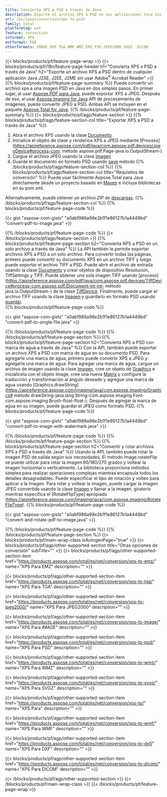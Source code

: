 ```yaml
---
title: Convierta XPS a PSD a través de Java
description: Exporte el archivo XPS a PSD en sus aplicaciones Java sin usar ninguna aplicación de terceros
url: /es/java/conversion/xps-to-psd/
family: total
platformtag: net
feature: conversion
informat: XPS
outformat: PSD
otherformats: IMAGE DXF TGA WMF WMZ EMZ PSD JPEG2000 SVGZ  DICOM
---
```

{{< blocks/products/pf/feature-page-wrap >}}
{{< blocks/products/pf/i18n/feature-page-header h1="Convierta XPS a PSD a través de Java" h2="Exporte un archivo XPS a PSD dentro de cualquier aplicación Java J2SE, J2EE, J2ME sin usar Adobe<sup>&reg;</sup> Acrobat Reader" >}}
{{% blocks/products/pf/feature-page-summary %}}
Puede convertir un archivo xps a una imagen PSD en Java en dos simples pasos. En primer lugar, al usar [Aspose.PDF para Java](https://products.aspose.com/pdf/java/), puede exportar XPS a JPEG. Después de eso, al usar [Aspose.Imaging for Java](https://products.aspose.com/imaging/java/) API de procesamiento de imágenes, puede convertir JPEG a PSD. Ambas API se incluyen en el paquete [Aspose.Total for Java](https://products.aspose.com/total/java/).
{{% /blocks/products/pf/feature-page-summary  %}}
{{< blocks/products/pf/agp/feature-section >}}
{{% blocks/products/pf/agp/feature-section-col title="Exportar XPS a PSD a través de Java" %}}
1. Abra el archivo XPS usando la clase [Documento](https://apireference.aspose.com/pdf/java/com.aspose.pdf/Document)
2. Inicialice el objeto de clase y renderice XPS a JPEG mediante [Process](https://apireference.aspose.com/pdf/java/com.aspose.pdf.devices/JpegDevice#process-com. método aspose.pdf.Page-java.io.OutputStream-)
3. Cargue el archivo JPEG usando la clase [Imagen](https://apireference.aspose.com/imaging/java/com.aspose.imaging/Image)
4. Guarde el documento en formato PSD usando [save](https://apireference.aspose.com/imaging/java/com.aspose.imaging/Image#save-java.lang.String-com.aspose.imaging.ImageOptionsBase-) método
{{% /blocks/products/pf/agp/feature-section-col %}}
{{% blocks/products/pf/agp/feature-section-col title="Requisitos de conversión" %}}
Puede usar fácilmente Aspose.Total para Java directamente desde un proyecto basado en [Maven](https://repository.aspose.com/webapp/#/artifacts/browse/tree/General/repo/com/aspose/aspose-total) e incluya bibliotecas en su pom.xml.

Alternativamente, puede obtener un archivo ZIP de [descargas](https://downloads.aspose.com/total/java).
{{% /blocks/products/pf/agp/feature-section-col %}}
{{% blocks/products/pf/feature-page-code %}}

{{< gist "aspose-com-gists" "a0abf986a98e2b1f1e86127b1a4449bd" "convert-pdf-to-image.java" >}}


{{% /blocks/products/pf/feature-page-code %}}
{{< /blocks/products/pf/agp/feature-section >}}
{{% blocks/products/pf/feature-page-section  h2="Convierta XPS a PSD en un solo archivo a través de Java" %}}
La API también le permite exportar archivos XPS a PSD a un solo archivo. Para convertir todas las páginas, primero puede convertir su documento XPS en un archivo TIFF y luego puede exportar el archivo TIFF a PSD. Puede abrir el archivo de entrada usando la clase [Documento](https://apireference.aspose.com/pdf/java/com.aspose.pdf/Document) y crear objetos de dispositivo Resolución, TiffSettings y TIFF. Puede obtener una sola imagen TIFF usando [proceso](https://apireference.aspose.com/pdf/java/com.aspose.pdf.devices/TiffDevice#process-com.aspose.pdf.IDocument-int-int- método java.io.OutputStream-) de la clase [TiffDevice](https://apireference.aspose.com/pdf/java/com.aspose.pdf.devices/TiffDevice). Finalmente, puede cargar el archivo TIFF usando la clase [Imagen](https://apireference.aspose.com/imaging/java/com.aspose.imaging/Image) y guardarlo en formato PSD usando [guardar](https://apireference.aspose.com/imaging/java/com.aspose.imaging/Image#save-java.lang.String-com.aspose.imaging.ImageOptionsBase-).  
{{% blocks/products/pf/feature-page-code %}}

{{< gist "aspose-com-gists" "a0abf986a98e2b1f1e86127b1a4449bd" "convert-pdf-to-single-file.java" >}}

{{% /blocks/products/pf/feature-page-code  %}}
{{% /blocks/products/pf/feature-page-section %}}
{{% blocks/products/pf/feature-page-section  h2="Convierta XPS a PSD con marca de agua a través de Java" %}}
Con la API, también puede exportar un archivo XPS a PSD con marca de agua en su documento PSD. Para agregarle una marca de agua, primero puede convertir XPS a JPEG y agregarle una marca de agua. Para agregar una marca de agua, cargue un archivo de imagen usando la clase [Imagen](https://apireference.aspose.com/imaging/java/com.aspose.imaging/Image), cree un objeto de [Graphics](https://apireference.aspose.com/imaging/java/com.aspose.imaging/Graphics) e inicialícela con el objeto Image, cree una nueva [Matrix](https://apireference.aspose.com/imaging/java/com.aspose.imaging/Matrix) y configure la traducción y transformación al ángulo deseado y agregue una marca de agua usando [Graphics.drawString](https://apireference.aspose.com/imaging/java/com.aspose.imaging/Graphics# método drawString-java.lang.String-com.aspose.imaging.Font-com.aspose.imaging.Brush-float-float-). Después de agregar la marca de agua en su imagen, puede guardar el JPEG como formato PSD. 
{{% blocks/products/pf/feature-page-code %}}

{{< gist "aspose-com-gists" "a0abf986a98e2b1f1e86127b1a4449bd" "convert-pdf-to-image-with-watermark.java" >}}

{{% /blocks/products/pf/feature-page-code  %}}
{{% /blocks/products/pf/feature-page-section %}}
{{% blocks/products/pf/feature-page-section  h2="Convertir y rotar archivos XPS a PSD a través de Java" %}}
Usando la API, también puede rotar la imagen PSD de salida según sus necesidades. El método Image.rotateFlip se puede utilizar para rotar la imagen 90/180/270 grados y voltear la imagen horizontal o verticalmente. La biblioteca proporciona métodos simples para realizar operaciones complejas mientras encapsula todos los detalles desagradables. Puede especificar el tipo de rotación y volteo para aplicar a la imagen. Para rotar y voltear la imagen, puede cargar la imagen JPEG convertida usando la clase [Imagen](https://apireference.aspose.com/imaging/java/com.aspose.imaging/Image) y llamar a la imagen. giratorio mientras especifica el [RotateFlipType] apropiado (https://apireference.aspose.com/imaging/java/com.aspose.imaging/RotateFlipType). 
{{% blocks/products/pf/feature-page-code %}}

{{< gist "aspose-com-gists" "a0abf986a98e2b1f1e86127b1a4449bd" "convert-and-rotate-pdf-to-image.java" >}}

{{% /blocks/products/pf/feature-page-code  %}}
{{% /blocks/products/pf/feature-page-section %}}
{{< blocks/products/pf/main-wrap-class isAutogenPage="true" >}}
{{< blocks/products/pf/agp/other-supported-section title="Otras opciones de conversión" subTitle="" >}}
{{< blocks/products/pf/agp/other-supported-section-item href="https://products.aspose.com/total/es/net/conversion/xps-to-emz/" name="XPS Para EMZ" description="" >}}

{{< blocks/products/pf/agp/other-supported-section-item href="https://products.aspose.com/total/es/net/conversion/xps-to-tga/" name="XPS Para TGA" description="" >}}

{{< blocks/products/pf/agp/other-supported-section-item href="https://products.aspose.com/total/es/net/conversion/xps-to-jpeg2000/" name="XPS Para JPEG2000" description="" >}}

{{< blocks/products/pf/agp/other-supported-section-item href="https://products.aspose.com/total/es/net/conversion/xps-to-image/" name="XPS Para IMAGE" description="" >}}

{{< blocks/products/pf/agp/other-supported-section-item href="https://products.aspose.com/total/es/net/conversion/xps-to-psd/" name="XPS Para PSD" description="" >}}

{{< blocks/products/pf/agp/other-supported-section-item href="https://products.aspose.com/total/es/net/conversion/xps-to-wmz/" name="XPS Para WMZ" description="" >}}

{{< blocks/products/pf/agp/other-supported-section-item href="https://products.aspose.com/total/es/net/conversion/xps-to-svgz/" name="XPS Para SVGZ" description="" >}}

{{< blocks/products/pf/agp/other-supported-section-item href="https://products.aspose.com/total/es/net/conversion/xps-to/" name="XPS Para" description="" >}}

{{< blocks/products/pf/agp/other-supported-section-item href="https://products.aspose.com/total/es/net/conversion/xps-to-wmf/" name="XPS Para WMF" description="" >}}

{{< blocks/products/pf/agp/other-supported-section-item href="https://products.aspose.com/total/es/net/conversion/xps-to-dxf/" name="XPS Para DXF" description="" >}}

{{< blocks/products/pf/agp/other-supported-section-item href="https://products.aspose.com/total/es/net/conversion/xps-to-dicom/" name="XPS Para DICOM" description="" >}}


{{< /blocks/products/pf/agp/other-supported-section >}}
{{< /blocks/products/pf/main-wrap-class >}}
{{< /blocks/products/pf/feature-page-wrap >}}